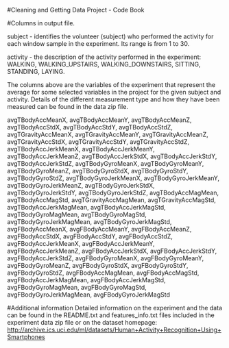 #Cleaning and Getting Data Project - Code Book

#Columns in output file.

subject - identifies the volunteer (subject) who performed the activity for each window sample in the experiment. Its range is from 1 to 30. 

activity - the description of the activity performed in the experiment: WALKING, WALKING_UPSTAIRS, WALKING_DOWNSTAIRS, SITTING, STANDING, LAYING.

The columns above are the variables of the experiment that represent the average for some selected variables in the project for the given subject and activity. Details of the different measurement type and how they have been measured can be found in the data zip file.

avgTBodyAccMeanX, avgTBodyAccMeanY, avgTBodyAccMeanZ, avgTBodyAccStdX, avgTBodyAccStdY, avgTBodyAccStdZ, avgTGravityAccMeanX, avgTGravityAccMeanY, avgTGravityAccMeanZ, avgTGravityAccStdX, avgTGravityAccStdY, avgTGravityAccStdZ, avgTBodyAccJerkMeanX, avgTBodyAccJerkMeanY, avgTBodyAccJerkMeanZ, avgTBodyAccJerkStdX, avgTBodyAccJerkStdY, avgTBodyAccJerkStdZ, avgTBodyGyroMeanX, avgTBodyGyroMeanY, avgTBodyGyroMeanZ, avgTBodyGyroStdX, avgTBodyGyroStdY, avgTBodyGyroStdZ, avgTBodyGyroJerkMeanX, avgTBodyGyroJerkMeanY, avgTBodyGyroJerkMeanZ, avgTBodyGyroJerkStdX, avgTBodyGyroJerkStdY, avgTBodyGyroJerkStdZ, avgTBodyAccMagMean, avgTBodyAccMagStd, avgTGravityAccMagMean, avgTGravityAccMagStd, avgTBodyAccJerkMagMean, avgTBodyAccJerkMagStd, avgTBodyGyroMagMean, avgTBodyGyroMagStd, avgTBodyGyroJerkMagMean, avgTBodyGyroJerkMagStd, avgFBodyAccMeanX, avgFBodyAccMeanY, avgFBodyAccMeanZ, avgFBodyAccStdX, avgFBodyAccStdY, avgFBodyAccStdZ, avgFBodyAccJerkMeanX, avgFBodyAccJerkMeanY, avgFBodyAccJerkMeanZ, avgFBodyAccJerkStdX, avgFBodyAccJerkStdY, avgFBodyAccJerkStdZ, avgFBodyGyroMeanX, avgFBodyGyroMeanY, avgFBodyGyroMeanZ, avgFBodyGyroStdX, avgFBodyGyroStdY, avgFBodyGyroStdZ, avgFBodyAccMagMean, avgFBodyAccMagStd, avgFBodyAccJerkMagMean, avgFBodyAccJerkMagStd, avgFBodyGyroMagMean, avgFBodyGyroMagStd, avgFBodyGyroJerkMagMean, avgFBodyGyroJerkMagStd

#Additional information
Detailed information on the experiment and the data can be found in the README.txt and features_info.txt files included in the experiment data zip file or on the dataset homepage: http://archive.ics.uci.edu/ml/datasets/Human+Activity+Recognition+Using+Smartphones
